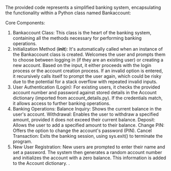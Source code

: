 The provided code represents a simplified banking system, encapsulating the functionality within a Python class named Bankaccount:

Core Components:
1. Bankaccount Class:
This class is the heart of the banking system, containing all the methods necessary for performing banking operations.
2. Initialization Method (__init__):
It's automatically called when an instance of the Bankaccount class is created.
Welcomes the user and prompts them to choose between logging in (if they are an existing user) or creating a new account.
Based on the input, it either proceeds with the login process or the account creation process. If an invalid option is entered, it recursively calls itself to prompt the user again, which could be risky due to the potential for a stack overflow with repeated invalid inputs.
3. User Authentication (Login):
For existing users, it checks the provided account number and password against stored details in the Account dictionary (imported from account_details.py). If the credentials match, it allows access to further banking operations.
4. Banking Operations:
Balance Inquiry: Shows the current balance in the user's account.
Withdrawal: Enables the user to withdraw a specified amount, provided it does not exceed their current balance.
Deposit: Allows the user to add a specified amount to their balance.
Change PIN: Offers the option to change the account's password (PIN).
Cancel Transaction: Exits the banking session, using sys.exit() to terminate the program.
5. New User Registration:
New users are prompted to enter their name and set a password. The system then generates a random account number and initializes the account with a zero balance. This information is added to the Account dictionary.
.
